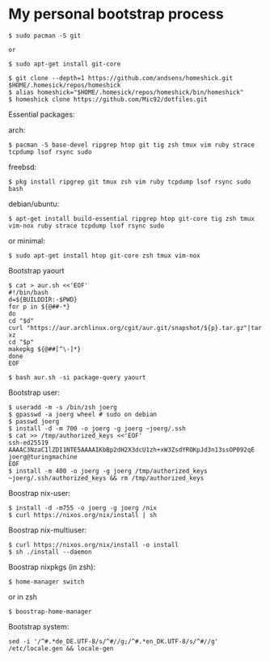 # My personal bootstrap process

```console
$ sudo pacman -S git
```

    or

```console
$ sudo apt-get install git-core

$ git clone --depth=1 https://github.com/andsens/homeshick.git $HOME/.homesick/repos/homeshick
$ alias homeshick="$HOME/.homesick/repos/homeshick/bin/homeshick"
$ homeshick clone https://github.com/Mic92/dotfiles.git
```

Essential packages:

arch:

```console
$ pacman -S base-devel ripgrep htop git tig zsh tmux vim ruby strace tcpdump lsof rsync sudo
```

freebsd:

```console
$ pkg install ripgrep git tmux zsh vim ruby tcpdump lsof rsync sudo bash
```

debian/ubuntu:

```console
$ apt-get install build-essential ripgrep htop git-core tig zsh tmux vim-nox ruby strace tcpdump lsof rsync sudo
```

or minimal:

```console
$ sudo apt-get install htop git-core zsh tmux vim-nox
```

Bootstrap yaourt

```console
$ cat > aur.sh <<'EOF'
#!/bin/bash
d=${BUILDDIR:-$PWD}
for p in ${@##-*}
do
cd "$d"
curl "https://aur.archlinux.org/cgit/aur.git/snapshot/${p}.tar.gz"|tar xz
cd "$p"
makepkg ${@##[^\-]*}
done
EOF
```

```console
$ bash aur.sh -si package-query yaourt
```

Bootstrap user:

```console
$ useradd -m -s /bin/zsh joerg
$ gpasswd -a joerg wheel # sudo on debian
$ passwd joerg
$ install -d -m 700 -o joerg -g joerg ~joerg/.ssh
$ cat >> /tmp/authorized_keys <<'EOF'
ssh-ed25519 AAAAC3NzaC1lZDI1NTE5AAAAIKbBp2dH2X3dcU1zh+xW3ZsdYROKpJd3n13ssOP092qE joerg@turingmachine
EOF
$ install -m 400 -o joerg -g joerg /tmp/authorized_keys ~joerg/.ssh/authorized_keys && rm /tmp/authorized_keys
```

Boostrap nix-user:

```console
$ install -d -m755 -o joerg -g joerg /nix
$ curl https://nixos.org/nix/install | sh
```

Boostrap nix-multiuser:

```console
$ curl https://nixos.org/nix/install -o install
$ sh ./install --daemon
```

Boostrap nixpkgs (in zsh):

```console
$ home-manager switch
```

or in zsh

```console
$ boostrap-home-manager
```


Bootstrap system:

```console
sed -i '/^#.*de_DE.UTF-8/s/^#//g;/^#.*en_DK.UTF-8/s/^#//g' /etc/locale.gen && locale-gen
```

